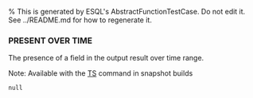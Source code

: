 % This is generated by ESQL's AbstractFunctionTestCase. Do not edit it. See ../README.md for how to regenerate it.

### PRESENT OVER TIME
The presence of a field in the output result over time range.

Note: Available with the [TS](https://www.elastic.co/docs/reference/query-languages/esql/commands/source-commands#esql-ts) command in snapshot builds

```esql
null
```
